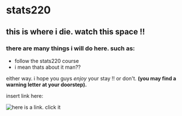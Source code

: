 # stats220
## this is where i die. watch this space !!

### there are many things i will do here. such as:
* follow the stats220 course
* i mean thats about it man??

either way. i hope you guys *enjoy* your stay !! or don't. **(you may find a warning letter at your doorstep).**

insert link here:

![here is a link. click it](https://r.mtdv.me/videos/dontbescared)
